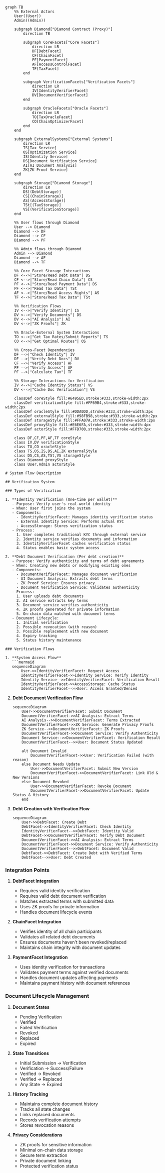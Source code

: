 ```mermaid
graph TB
    %% External Actors
    User((User))
    Admin((Admin))

    subgraph Diamond["Diamond Contract (Proxy)"]
        direction TB
        
        subgraph CoreFacets["Core Facets"]
            direction LR
            DF[DebtFacet]
            CF[ChainFacet]
            PF[PaymentFacet]
            AF[AccessControlFacet]
            TF[TaxFacet]
        end
        
        subgraph VerificationFacets["Verification Facets"]
            direction LR
            IV[IdentityVerifierFacet]
            DV[DocumentVerifierFacet]
        end
        
        subgraph OracleFacets["Oracle Facets"]
            direction LR
            TO[TaxOracleFacet]
            CO[ChainOptimizerFacet]
        end
    end
    
    subgraph ExternalSystems["External Systems"]
        direction LR
        TS[Tax Service]
        OS[Optimization Service]
        IS[Identity Service]
        DS[Document Verification Service]
        AI[AI Document Analysis]
        ZK[ZK Proof Service]
    end
    
    subgraph Storage["Diamond Storage"]
        direction LR
        DS[(DebtStorage)]
        CS[(ChainStorage)]
        AS[(AccessStorage)]
        TSt[(TaxStorage)]
        VS[(VerificationStorage)]
    end

    %% User flows through Diamond
    User --> Diamond
    Diamond --> DF
    Diamond --> CF
    Diamond --> PF
    
    %% Admin flows through Diamond
    Admin --> Diamond
    Diamond --> AF
    Diamond --> TF
    
    %% Core Facet Storage Interactions
    DF <-->|"Store/Read Debt Data"| DS
    CF <-->|"Store/Read Chain Data"| CS
    PF <-->|"Store/Read Payment Data"| DS
    PF <-->|"Read Tax Data"| TSt
    AF <-->|"Store/Read Access Rights"| AS
    TF <-->|"Store/Read Tax Data"| TSt
    
    %% Verification Flows
    IV <-->|"Verify Identity"| IS
    DV <-->|"Verify Documents"| DS
    DV <-->|"AI Analysis"| AI
    DV <-->|"ZK Proofs"| ZK
    
    %% Oracle-External System Interactions
    TO <-->|"Get Tax Rates/Submit Reports"| TS
    CO <-->|"Get Optimal Routes"| OS
    
    %% Cross-Facet Dependencies
    DF -->|"Check Identity"| IV
    DF -->|"Verify Debt Docs"| DV
    CF -->|"Verify Access"| AF
    PF -->|"Verify Access"| AF
    PF -->|"Calculate Tax"| TF
    
    %% Storage Interactions for Verification
    IV <-->|"Cache Identity Status"| VS
    DV <-->|"Cache Doc Verification"| VS
    
    classDef coreStyle fill:#6495ED,stroke:#333,stroke-width:2px
    classDef verificationStyle fill:#FF69B4,stroke:#333,stroke-width:2px
    classDef oracleStyle fill:#DDA0DD,stroke:#333,stroke-width:2px
    classDef externalStyle fill:#98FB98,stroke:#333,stroke-width:2px
    classDef storageStyle fill:#FFA07A,stroke:#333,stroke-width:2px
    classDef proxyStyle fill:#E6E6FA,stroke:#333,stroke-width:4px
    classDef actorStyle fill:#FFD700,stroke:#333,stroke-width:2px
    
    class DF,CF,PF,AF,TF coreStyle
    class IV,DV verificationStyle
    class TO,CO oracleStyle
    class TS,OS,IS,DS,AI,ZK externalStyle
    class DS,CS,AS,TSt,VS storageStyle
    class Diamond proxyStyle
    class User,Admin actorStyle

# System Flow Description

## Verification System

### Types of Verification

1. **Identity Verification (One-time per wallet)**
   - Purpose: Verify user's real-world identity
   - When: User first joins the system
   - Components:
     - IdentityVerifierFacet: Manages identity verification status
     - External Identity Service: Performs actual KYC
     - AccessStorage: Stores verification status
   - Process:
     1. User completes traditional KYC through external service
     2. Identity service verifies documents and information
     3. IdentityVerifierFacet caches verification status
     4. Status enables basic system access

2. **Debt Document Verification (Per debt creation)**
   - Purpose: Verify authenticity and terms of debt agreements
   - When: Creating new debts or modifying existing ones
   - Components:
     - DocumentVerifierFacet: Manages document verification
     - AI Document Analysis: Extracts debt terms
     - ZK Proof Service: Ensures privacy
     - Document Verification Service: Validates authenticity
   - Process:
     1. User uploads debt documents
     2. AI service extracts key terms
     3. Document service verifies authenticity
     4. ZK proofs generated for private information
     5. On-chain data matched with document terms
   - Document Lifecycle:
     1. Initial verification
     2. Possible revocation (with reason)
     3. Possible replacement with new document
     4. Expiry tracking
     5. Status history maintenance

### Verification Flows

1. **System Access Flow**
   ```mermaid
   sequenceDiagram
       User->>IdentityVerifierFacet: Request Access
       IdentityVerifierFacet->>Identity Service: Verify Identity
       Identity Service-->>IdentityVerifierFacet: Verification Result
       IdentityVerifierFacet->>AccessStorage: Cache Status
       IdentityVerifierFacet-->>User: Access Granted/Denied
   ```

2. **Debt Document Verification Flow**
   ```mermaid
   sequenceDiagram
       User->>DocumentVerifierFacet: Submit Document
       DocumentVerifierFacet->>AI Analysis: Extract Terms
       AI Analysis-->>DocumentVerifierFacet: Terms Extracted
       DocumentVerifierFacet->>ZK Service: Generate Privacy Proofs
       ZK Service-->>DocumentVerifierFacet: ZK Proofs
       DocumentVerifierFacet->>Document Service: Verify Authenticity
       Document Service-->>DocumentVerifierFacet: Verification Result
       DocumentVerifierFacet-->>User: Document Status Updated

       alt Document Invalid
           DocumentVerifierFacet->>User: Verification Failed (with reason)
       else Document Needs Update
           User->>DocumentVerifierFacet: Submit New Version
           DocumentVerifierFacet->>DocumentVerifierFacet: Link Old & New Versions
       else Document Revoked
           User->>DocumentVerifierFacet: Revoke Document
           DocumentVerifierFacet->>DocumentVerifierFacet: Update Status & History
       end
   ```

3. **Debt Creation with Verification Flow**
   ```mermaid
   sequenceDiagram
       User->>DebtFacet: Create Debt
       DebtFacet->>IdentityVerifierFacet: Check Identity
       IdentityVerifierFacet-->>DebtFacet: Identity Valid
       DebtFacet->>DocumentVerifierFacet: Verify Debt Document
       DocumentVerifierFacet->>AI Analysis: Extract Terms
       DocumentVerifierFacet->>Document Service: Verify Authenticity
       DocumentVerifierFacet-->>DebtFacet: Document Valid
       DebtFacet->>DebtFacet: Create Debt with Verified Terms
       DebtFacet-->>User: Debt Created
   ```

### Integration Points

1. **DebtFacet Integration**
   - Requires valid identity verification
   - Requires valid debt document verification
   - Matches extracted terms with submitted data
   - Uses ZK proofs for private information
   - Handles document lifecycle events

2. **ChainFacet Integration**
   - Verifies identity of all chain participants
   - Validates all related debt documents
   - Ensures documents haven't been revoked/replaced
   - Maintains chain integrity with document updates

3. **PaymentFacet Integration**
   - Uses identity verification for transactions
   - Validates payment terms against verified documents
   - Handles document updates affecting payments
   - Maintains payment history with document references

### Document Lifecycle Management

1. **Document States**
   - Pending Verification
   - Verified
   - Failed Verification
   - Revoked
   - Replaced
   - Expired

2. **State Transitions**
   - Initial Submission → Verification
   - Verification → Success/Failure
   - Verified → Revoked
   - Verified → Replaced
   - Any State → Expired

3. **History Tracking**
   - Maintains complete document history
   - Tracks all state changes
   - Links replaced documents
   - Records verification attempts
   - Stores revocation reasons

4. **Privacy Considerations**
   - ZK proofs for sensitive information
   - Minimal on-chain data storage
   - Secure term extraction
   - Private document linking
   - Protected verification status